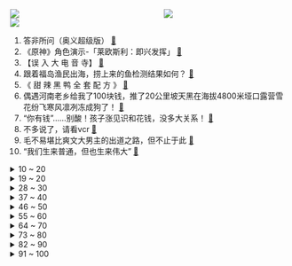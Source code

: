 <div >
	<a style="float:left;width:55%;" href = "https://github.com/anuraghazra/github-readme-stats">
	 <img src = "https://github-readme-stats.vercel.app/api?username=iuuuuuaena&theme=buefy&show_icons=true"/>
	</a>
	<a  style="float:right;width:45%" href = "https://github.com/anuraghazra/github-readme-stats">
	 <img  src="https://github-readme-stats.vercel.app/api/top-langs/?username=anuraghazra&layout=compact"/>
	</a>
	</div>

[![](https://img.shields.io/badge/jxd-@jxdgogogo.xyz-yellowgreen.svg)](https://www.jxdgogogo.xyz)<br>
1. 答非所问（奥义超级版） [:link:](//www.bilibili.com/video/BV1CN41147Eo) <br>
2. 《原神》角色演示-「莱欧斯利：即兴发挥」 [:link:](//www.bilibili.com/video/BV1H34y1g7oE) <br>
3. 【误 入 大 电 音 寺】 [:link:](//www.bilibili.com/video/BV16C4y1G7Nk) <br>
4. 跟着福岛渔民出海，捞上来的鱼检测结果如何？ [:link:](//www.bilibili.com/video/BV1sm4y1g7iM) <br>
5. 《 甜 辣 黑 鸭 全 套 配 方 》 [:link:](//www.bilibili.com/video/BV1PN4y1C7ox) <br>
6. 偶遇河南老乡给我了100块钱，推了20公里坡天黑在海拔4800米垭口露营雪花纷飞寒风凛冽冻成狗了！ [:link:](//www.bilibili.com/video/BV18p4y1u7u4) <br>
7. “你有钱”……别酸！孩子涨见识和花钱，没多大关系！ [:link:](//www.bilibili.com/video/BV18H4y1R7FU) <br>
8. 不多说了，请看vcr [:link:](//www.bilibili.com/video/BV1Zw411c7ya) <br>
9. 毛不易堪比爽文大男主的出道之路，但不止于此 [:link:](//www.bilibili.com/video/BV1gB4y1f7G4) <br>
10. “我们生来普通，但也生来伟大” [:link:](//www.bilibili.com/video/BV1KQ4y1s71W) <br>
<details>
<summary>10 ~ 20</summary>

11. 送不送得起你心里还没数吗？ [:link:](//www.bilibili.com/video/BV1Kj41147iG) <br>
12. 老板也开直播间啦！想找全网最低性价比的工作就快来吧！ [:link:](//www.bilibili.com/video/BV1Y34y1M7ae) <br>
13. 这个平衡性真是相当的不错 看着就过瘾 [:link:](//www.bilibili.com/video/BV1v94y1t7iK) <br>
14. 教你学会林尼空手出牌 [:link:](//www.bilibili.com/video/BV1pw411k7Tf) <br>
15. 遗憾终究是遗憾 [:link:](//www.bilibili.com/video/BV1s841167EX) <br>
16. 一部儿时质量上乘的意大利动画片，为何却被大家渐渐遗忘？ [:link:](//www.bilibili.com/video/BV1A84y1d773) <br>
17. BGM再一次神卡点 [:link:](//www.bilibili.com/video/BV1uw41167vz) <br>
18. 为了吹牛，我买了一台全新影豹R！ [:link:](//www.bilibili.com/video/BV1LB4y1o7wA) <br>
19. 艺术家工作室里都有什么 [:link:](//www.bilibili.com/video/BV1ZN41147Cx) <br>
</details>
<details>
<summary>19 ~ 20</summary>

20. 酱紫写？快把这个视频转给你玩星穹铁道的朋友！ [:link:](//www.bilibili.com/video/BV1Cy4y1A7mK) <br>
21. 差点没收住，撤回一个起床气 [:link:](//www.bilibili.com/video/BV1ju4y1p7iY) <br>
22. 《我的天空》南征北战 [:link:](//www.bilibili.com/video/BV1mw411c7ib) <br>
23. 人才啊 [:link:](//www.bilibili.com/video/BV1234y1g7pn) <br>
24. 我爸收到100万粉金牌的反应 [:link:](//www.bilibili.com/video/BV1PN4y1C7Es) <br>
25. 【 当 代 热 门 游 戏 现 状 】 [:link:](//www.bilibili.com/video/BV1ej411x7Sd) <br>
26. 短短几十秒的视频震惊了我两次，我真的没想到...#450clc #带着影石骑摩托 #机车女孩 [:link:](//www.bilibili.com/video/BV1oB4y1Z7xc) <br>
27. 影史第二！漫威最后的辉煌！万字解析《复仇者联盟4：终局之战》！ [:link:](//www.bilibili.com/video/BV11h4y1z76m) <br>
28. SEVENTEEN 11th Mini Album 'SEVENTEENTH HEAVEN' Highlight Medley [:link:](//www.bilibili.com/video/BV11G41127ZT) <br>
</details>
<details>
<summary>28 ~ 30</summary>

29. 钢铁猛片！他妈让他出人头地，男孩听了进去，一代枭雄的崛起！ [:link:](//www.bilibili.com/video/BV11y4y1N7Kc) <br>
30. 我是爱美丽，我为台湾上大分 [:link:](//www.bilibili.com/video/BV15w411C7PM) <br>
31. 自制纠缠之缘 [:link:](//www.bilibili.com/video/BV1fB4y1d7As) <br>
32. 【何同学】鸿蒙的最后一块拼图｜Mate60 系列体验 [:link:](//www.bilibili.com/video/BV1H84y127ym) <br>
33. 余生很短，珍惜眼前人。大型纪录片《常回家看看》传奇，持续为您播出 [:link:](//www.bilibili.com/video/BV19w411z7Ns) <br>
34. 第一家奶茶店已经关闭！ [:link:](//www.bilibili.com/video/BV1cC4y1G7Uz) <br>
35. 电影出了bug又不想掏钱重拍，导演都能憋出什么骚招呢？【好莱坞整活大师25】 [:link:](//www.bilibili.com/video/BV1eh4y1z7fS) <br>
36. 【华为Mate X5】《锋行任务》 [:link:](//www.bilibili.com/video/BV1VH4y1d747) <br>
37. 第一次拍科幻片竟然在国外获奖了 [:link:](//www.bilibili.com/video/BV11w411c7PG) <br>
</details>
<details>
<summary>37 ~ 40</summary>

38. 帅小伙托梦来的醉鸡配方，味道太香啦！ [:link:](//www.bilibili.com/video/BV1QG41117gi) <br>
39. 二刷新疆，来到喀什，一起来看看新疆本地人有淳朴！多美丽！ [:link:](//www.bilibili.com/video/BV1sM41197pU) <br>
40. 【动画练习4】被吃掉了 [:link:](//www.bilibili.com/video/BV1AQ4y1s7A8) <br>
41. 《旅行没有固定路线》 [:link:](//www.bilibili.com/video/BV1Aw411C7vo) <br>
42. 假如员工都比老板有钱 [:link:](//www.bilibili.com/video/BV1qh4y1q7hW) <br>
43. 花近4000元参加素人改造究竟值不值？ [:link:](//www.bilibili.com/video/BV12H4y1X77w) <br>
44. 玩原神三年哪有不疯的？强撑罢了！ [:link:](//www.bilibili.com/video/BV1Jw411C7Re) <br>
45. 逼疯各地域老板第三弹！爱吃胡辣汤的有福了！ [:link:](//www.bilibili.com/video/BV1wQ4y1s7Hg) <br>
46. 谢谢你的糖，叔叔不生气了 [:link:](//www.bilibili.com/video/BV1W841167ZN) <br>
</details>
<details>
<summary>46 ~ 50</summary>

47. 领导说干不了就滚 [:link:](//www.bilibili.com/video/BV1nC4y1G7qx) <br>
48. 我给张靓颖吃作死版满汉全席！我感觉我会被打！ [:link:](//www.bilibili.com/video/BV19G41127v5) <br>
49. 【你以为的空中支援 VS 现实中的空中支援】正确的呼叫空中支援的方法。 [:link:](//www.bilibili.com/video/BV1Tj411x77M) <br>
50. 99%人不知道这样的食物不能吃！ [:link:](//www.bilibili.com/video/BV1au4y1W7RG) <br>
51. 跳伞费用科普 [:link:](//www.bilibili.com/video/BV1PC4y1G75t) <br>
52. 什么动静？害挺艺术 [:link:](//www.bilibili.com/video/BV1dC4y1G7dU) <br>
53. 探秘中国最古老餐厅！600年前的菜！都吃些什么？ [:link:](//www.bilibili.com/video/BV1HM41197aD) <br>
54. 曹植又多了一个跑路技能 [:link:](//www.bilibili.com/video/BV1yH4y1X7N4) <br>
55. 路见不平，拔刀参股 [:link:](//www.bilibili.com/video/BV1Pp4y1M7Ps) <br>
</details>
<details>
<summary>55 ~ 60</summary>

56. 老爸挑战酒后吹过的100个牛x之第三集！ [:link:](//www.bilibili.com/video/BV18w411c7cE) <br>
57. lol第166位英雄 [:link:](//www.bilibili.com/video/BV1M94y1b76J) <br>
58. 今天我要拍的歌手是 ____ [:link:](//www.bilibili.com/video/BV1rj411x78P) <br>
59. “可惜我相貌平平，惊艳不了你的青春....” [:link:](//www.bilibili.com/video/BV1GN41147fC) <br>
60. 沉浸式体验汽车落水全过程 [:link:](//www.bilibili.com/video/BV1uN4y117Mc) <br>
61. 丫丫  解决电车难题 [:link:](//www.bilibili.com/video/BV1HB4y1f7c2) <br>
62. 选班长真精彩 [:link:](//www.bilibili.com/video/BV14N41147AG) <br>
63. 在梦里也得老实点 [:link:](//www.bilibili.com/video/BV1j84y1d7v9) <br>
64. 我可算把铁线蕨玩明白了 [:link:](//www.bilibili.com/video/BV1pj411v73A) <br>
</details>
<details>
<summary>64 ~ 70</summary>

65. 我的加州理工教授告诉我 60分更重要 [:link:](//www.bilibili.com/video/BV11H4y1R7Pm) <br>
66. 转场 [:link:](//www.bilibili.com/video/BV1Wz4y1L7su) <br>
67. 我们收到了 dota2 寄来的 ti12 周边... [:link:](//www.bilibili.com/video/BV1AG41127vL) <br>
68. 高燃的小曲（物理） [:link:](//www.bilibili.com/video/BV1tu4y1p7HH) <br>
69. 【阿斗】48万人打出8.7分！鬼才导演昆汀凭此片共斩获119个奖项，又一暴力美学经典之作《无耻混蛋》 [:link:](//www.bilibili.com/video/BV1ew411c7EA) <br>
70. 《崩坏：星穹铁道》镜流原创曲《剑与雪》 [:link:](//www.bilibili.com/video/BV1H8411r74n) <br>
71. 舍友的倾诉 [:link:](//www.bilibili.com/video/BV1NG411U7Gb) <br>
72. 被东北碳水的神秘力量征服!南方人大满足! [:link:](//www.bilibili.com/video/BV1Gh4y1B7mC) <br>
73. 法国街头《悬溺》一响，古筝登场～现场氛围直接拉满～ [:link:](//www.bilibili.com/video/BV16y4y1N7jm) <br>
</details>
<details>
<summary>73 ~ 80</summary>

74. 【B站S13应援曲】-《矢志不移》24位UP合唱为LPL加油！ [:link:](//www.bilibili.com/video/BV1rN41147xQ) <br>
75. 熔岩兽三气斧头男，石头人智取小诺手 [:link:](//www.bilibili.com/video/BV1bw411w775) <br>
76. 熊孩子乱按电梯，你还敢夸他！？ [:link:](//www.bilibili.com/video/BV1B94y1t7Ch) <br>
77. 【火兰朋克第二季1.5】外卡老铁做西餐，CS2新版本显神通 [:link:](//www.bilibili.com/video/BV1cQ4y1s7hC) <br>
78. 这要是让我吃一口，给我一百万我也愿意啊 [:link:](//www.bilibili.com/video/BV19841167re) <br>
79. 和王嘉尔一起玩鬼屋是什么样的体验？！ [:link:](//www.bilibili.com/video/BV1PG41127rH) <br>
80. 汗流浃背了吧？老弟！ [:link:](//www.bilibili.com/video/BV1gG41127sU) <br>
81. 【STN快报第七季32】我是强尼银手，v我300荒坂三郎财产分你一半 [:link:](//www.bilibili.com/video/BV1A8411r7Zy) <br>
82. 佳人们，捡到隐藏款小猫了！ [:link:](//www.bilibili.com/video/BV1tp4y1u7vA) <br>
</details>
<details>
<summary>82 ~ 90</summary>

83. 粥饼伦 [:link:](//www.bilibili.com/video/BV1Ly4y1N7r7) <br>
84. 探秘全球最贵，巴菲特的午餐！1900万一顿饭，吃什么？ [:link:](//www.bilibili.com/video/BV1FB4y1f72U) <br>
85. 当入殓师看殡葬相关的视频 [:link:](//www.bilibili.com/video/BV1kG41127uN) <br>
86. 羊 猫 之 战 [:link:](//www.bilibili.com/video/BV1Fu411T7Hz) <br>
87. 巫蛊之祸！虎毒食子的政治谋杀！拯救千古之名的教科书级别演示！轮台罪己大帝你悔否？ [:link:](//www.bilibili.com/video/BV1Aw411w7nK) <br>
88. 这应该是作者最无奈的时刻了！ [:link:](//www.bilibili.com/video/BV1i841167qb) <br>
89. 省流侠的爸爸，【省钱侠】登场！！！ [:link:](//www.bilibili.com/video/BV1y94y187QU) <br>
90. 2023 年秋招到底有多卷？本科物联网、研究生图像处理方向，真实求职现状…… [:link:](//www.bilibili.com/video/BV1694y1t7TK) <br>
91. 沉浸式回北京14平米的家，这是我的小小避风港～ [:link:](//www.bilibili.com/video/BV1DB4y1Z7Hy) <br>
</details>
<details>
<summary>91 ~ 100</summary>

92. 鉴宝名场面，玉雕界泥石流 [:link:](//www.bilibili.com/video/BV1Uh4y1z7UP) <br>
93. 俄洛伊：你们四个把地址给我发一下来 [:link:](//www.bilibili.com/video/BV1ah4y1z7GE) <br>
94. 王老菊教你当肉霸 [:link:](//www.bilibili.com/video/BV1nw411w7Z3) <br>
95. 小伙去温州一天吃了11顿，这辈子没吃过这么辣的饼 [:link:](//www.bilibili.com/video/BV1bu4y1s7DZ) <br>
96. 一带一路的格局有多大 看完震撼了 [:link:](//www.bilibili.com/video/BV1JB4y1f78Z) <br>
97. 时隔二十年的白鱀豚“再现”？王者八周年新皮肤CG《江河有灵》来啦 [:link:](//www.bilibili.com/video/BV1RC4y1G7uU) <br>
98. 尝试了十几套古装，没有合适cos吕布的，最后还是选择去定制，我也想赶快让大家看见，但是快肯定是忽悠草率了事，我会尽自己最大努力去做好让大家久等了…… [:link:](//www.bilibili.com/video/BV1xB4y1f7Hm) <br>
99. 《肌 肉 记 忆》 [:link:](//www.bilibili.com/video/BV1vu4y1s7S6) <br>
100. 【全新监管者—“愚人金”】故事视频首发：——“但有时候，总能想出一些方法，做出一些改变。” [:link:](//www.bilibili.com/video/BV1fN411s7DQ) <br>
</details>
